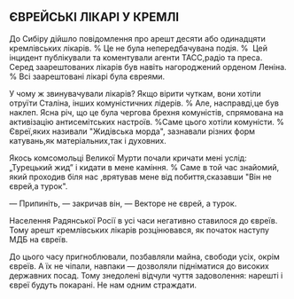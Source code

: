 ## ЄВРЕЙСЬКІ ЛІКАРІ У КРЕМЛІ

До Сибіру дійшло повідомлення про арешт десяти або одинадцяти кремлівських лікарів.
% Це не була непередбачувана подія.
%  Цей інцидент публікували та коментували агенти ТАСС,радіо та преса.
Серед заарештованих лікарів був навіть нагороджений орденом Леніна.
% Всі заарештовані лікарі була євреями.

У чому ж звинувачували лікарів?
Якщо вірити чуткам, вони хотіли отруїти Сталіна, інших комуністичних лідерів.
% Але, насправді,це був наклеп.
Ясна річ, що це була чергова брехня комуністів, спрямована на активізацію антисемітських настроїв.
%Саме цього хотіли комуністи.
% Євреї,яких називали "Жидівська морда", зазнавали різних форм катувань,як матеріальних,так і духовних.

Якось комсомольці Великої Мурти почали кричати мені услід: „Турецький жид” і кидати в мене каміння.
% Саме в той час знайомий, який проходив біля нас ,врятував мене від побиття,сказавши "Він не єврей,а турок".

— Припиніть, — закричав він, — Векторе не єврей, а турок.

Населення Радянської Росії в усі часи негативно ставилося до євреїв.
Тому арешт кремлівських лікарів розцінювався, як початок наступу МДБ на євреїв.

До цього часу пригноблювали, позбавляли майна, свободи усіх, окрім євреїв.
А їх не чіпали, навпаки — дозволяли підніматися до високих державних посад.
Тому знедолені відчули чуття задоволення: нарешті і євреї будуть покарані.
Не нам одним страждати.
